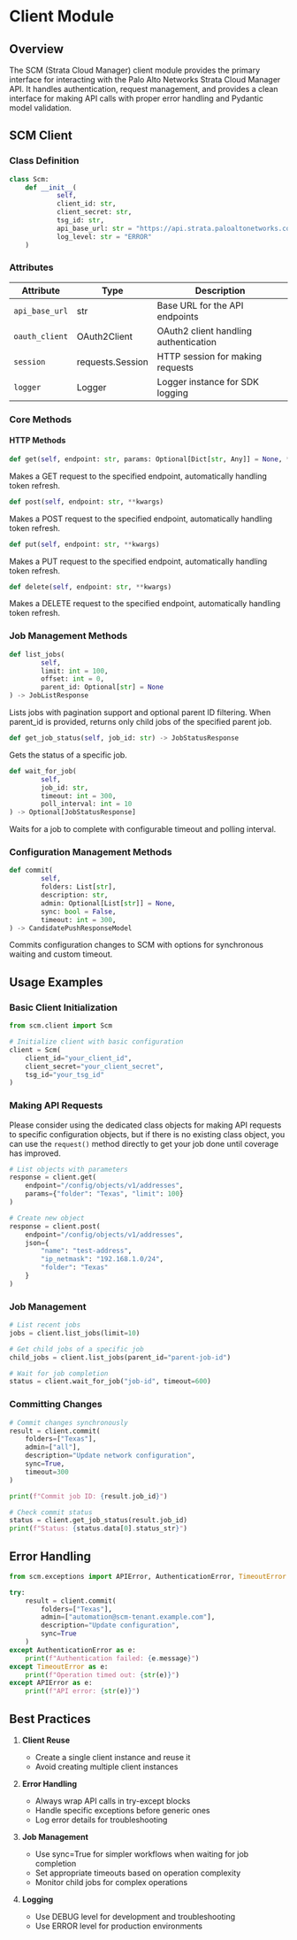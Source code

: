 # Client Module

## Overview

The SCM (Strata Cloud Manager) client module provides the primary interface for interacting with the Palo Alto Networks
Strata Cloud Manager API. It handles authentication, request management, and provides a clean interface for making API
calls with proper error handling and Pydantic model validation.

## SCM Client

### Class Definition

<div class="termy">

<!-- termynal -->

```python
class Scm:
    def __init__(
            self,
            client_id: str,
            client_secret: str,
            tsg_id: str,
            api_base_url: str = "https://api.strata.paloaltonetworks.com",
            log_level: str = "ERROR"
    )
```

</div>

### Attributes

| Attribute      | Type             | Description                           |
|----------------|------------------|---------------------------------------|
| `api_base_url` | str              | Base URL for the API endpoints        |
| `oauth_client` | OAuth2Client     | OAuth2 client handling authentication |
| `session`      | requests.Session | HTTP session for making requests      |
| `logger`       | Logger           | Logger instance for SDK logging       |

### Core Methods

#### HTTP Methods

<div class="termy">

<!-- termynal -->

```python
def get(self, endpoint: str, params: Optional[Dict[str, Any]] = None, **kwargs)
```

</div>

Makes a GET request to the specified endpoint, automatically handling token refresh.

<div class="termy">

<!-- termynal -->

```python
def post(self, endpoint: str, **kwargs)
```

</div>

Makes a POST request to the specified endpoint, automatically handling token refresh.

<div class="termy">

<!-- termynal -->

```python
def put(self, endpoint: str, **kwargs)
```

</div>

Makes a PUT request to the specified endpoint, automatically handling token refresh.

<div class="termy">

<!-- termynal -->

```python
def delete(self, endpoint: str, **kwargs)
```

</div>

Makes a DELETE request to the specified endpoint, automatically handling token refresh.

### Job Management Methods

<div class="termy">

<!-- termynal -->

```python
def list_jobs(
        self,
        limit: int = 100,
        offset: int = 0,
        parent_id: Optional[str] = None
) -> JobListResponse
```

</div>

Lists jobs with pagination support and optional parent ID filtering. When parent_id is provided, returns only child jobs
of the specified parent job.

<div class="termy">

<!-- termynal -->

```python
def get_job_status(self, job_id: str) -> JobStatusResponse
```

</div>

Gets the status of a specific job.

<div class="termy">

<!-- termynal -->

```python
def wait_for_job(
        self,
        job_id: str,
        timeout: int = 300,
        poll_interval: int = 10
) -> Optional[JobStatusResponse]
```

</div>

Waits for a job to complete with configurable timeout and polling interval.

### Configuration Management Methods

<div class="termy">

<!-- termynal -->

```python
def commit(
        self,
        folders: List[str],
        description: str,
        admin: Optional[List[str]] = None,
        sync: bool = False,
        timeout: int = 300,
) -> CandidatePushResponseModel
```

</div>

Commits configuration changes to SCM with options for synchronous waiting and custom timeout.

## Usage Examples

### Basic Client Initialization

<div class="termy">

<!-- termynal -->

```python
from scm.client import Scm

# Initialize client with basic configuration
client = Scm(
    client_id="your_client_id",
    client_secret="your_client_secret",
    tsg_id="your_tsg_id"
)
```

</div>

### Making API Requests

Please consider using the dedicated class objects for making API requests to specific configuration objects, but if
there is no existing class object, you can use the `request()` method directly to get your job done until coverage has
improved.

<div class="termy">

<!-- termynal -->

```python
# List objects with parameters
response = client.get(
    endpoint="/config/objects/v1/addresses",
    params={"folder": "Texas", "limit": 100}
)

# Create new object
response = client.post(
    endpoint="/config/objects/v1/addresses",
    json={
        "name": "test-address",
        "ip_netmask": "192.168.1.0/24",
        "folder": "Texas"
    }
)
```

</div>

### Job Management

<div class="termy">

<!-- termynal -->

```python
# List recent jobs
jobs = client.list_jobs(limit=10)

# Get child jobs of a specific job
child_jobs = client.list_jobs(parent_id="parent-job-id")

# Wait for job completion
status = client.wait_for_job("job-id", timeout=600)
```

</div>

### Committing Changes

<div class="termy">

<!-- termynal -->

```python
# Commit changes synchronously
result = client.commit(
    folders=["Texas"],
    admin=["all"],
    description="Update network configuration",
    sync=True,
    timeout=300
)

print(f"Commit job ID: {result.job_id}")

# Check commit status
status = client.get_job_status(result.job_id)
print(f"Status: {status.data[0].status_str}")
```

</div>

## Error Handling

<div class="termy">

<!-- termynal -->

```python
from scm.exceptions import APIError, AuthenticationError, TimeoutError

try:
    result = client.commit(
        folders=["Texas"],
        admin=["automation@scm-tenant.example.com"],
        description="Update configuration",
        sync=True
    )
except AuthenticationError as e:
    print(f"Authentication failed: {e.message}")
except TimeoutError as e:
    print(f"Operation timed out: {str(e)}")
except APIError as e:
    print(f"API error: {str(e)}")
```

</div>

## Best Practices

1. **Client Reuse**
    - Create a single client instance and reuse it
    - Avoid creating multiple client instances

2. **Error Handling**
    - Always wrap API calls in try-except blocks
    - Handle specific exceptions before generic ones
    - Log error details for troubleshooting

3. **Job Management**
    - Use sync=True for simpler workflows when waiting for job completion
    - Set appropriate timeouts based on operation complexity
    - Monitor child jobs for complex operations

4. **Logging**
    - Use DEBUG level for development and troubleshooting
    - Use ERROR level for production environments
